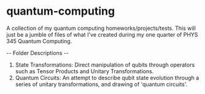 # quantum-computing
A collection of my quantum computing homeworks/projects/tests.
This will just be a jumble of files of what I've created during my one quarter of PHYS 345 Quantum Computing.

-- Folder Descriptions --
  1.  State Transformations:
      Direct manipulation of qubits through operators such as Tensor Products and Unitary Transformations.
  1. Quantum Circuits: 
       An attempt to describe qubit state evolution through a series of unitary transformations, and drawing of 'quantum circuits'.
